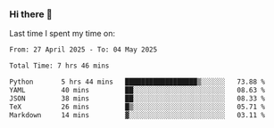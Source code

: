 ### Hi there 👋

<!--
**Grav1tum/Grav1tum** is a ✨ _special_ ✨ repository because its `README.md` (this file) appears on your GitHub profile.

Here are some ideas to get you started:

- 🔭 I’m currently working on ...
- 🌱 I’m currently learning ...
- 👯 I’m looking to collaborate on ...
- 🤔 I’m looking for help with ...
- 💬 Ask me about ...
- 📫 How to reach me: ...
- 😄 Pronouns: ...
- ⚡ Fun fact: ...
-->
Last time I spent my time on:
<!--START_SECTION:waka-->

```txt
From: 27 April 2025 - To: 04 May 2025

Total Time: 7 hrs 46 mins

Python       5 hrs 44 mins   ██████████████████▒░░░░░░   73.88 %
YAML         40 mins         ██░░░░░░░░░░░░░░░░░░░░░░░   08.63 %
JSON         38 mins         ██░░░░░░░░░░░░░░░░░░░░░░░   08.33 %
TeX          26 mins         █▒░░░░░░░░░░░░░░░░░░░░░░░   05.71 %
Markdown     14 mins         ▓░░░░░░░░░░░░░░░░░░░░░░░░   03.11 %
```

<!--END_SECTION:waka-->
